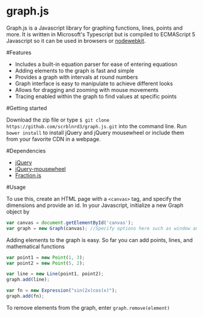 graph.js
========

Graph.js is a Javascript library for graphing functions, lines, points and more. It is written in Microsoft's Typescript but is compiled to ECMAScript 5 Javascript so it can be used in browsers or [nodewebkit](https://github.com/rogerwang/node-webkit).

#Features

+ Includes a built-in equation parser for ease of entering equatiosn
+ Adding elements to the graph is fast and simple
+ Provides a graph with intervals at round numbers
+ Graph interface is easy to manipulate to achieve different looks
+ Allows for dragging and zooming with mouse movements
+ Tracing enabled within the graph to find values at specific points

#Getting started

Download the zip file or type `$ git clone https://github.com/scrblnrd3/graph.js.git` into the command line. Run `bower install` to install jQuery and jQuery mousewheel or include them from your favorite CDN in a webpage.

#Dependencies

+ [jQuery](https://github.com/jquery/jquery)
+ [jQuery-mousewheel](https://github.com/brandonaaron/jquery-mousewheel)
+ [Fraction.js](https://github.com/ekg/fraction.js)

#Usage

To use this, create an HTML page with a `<canvas>` tag, and specify the dimensions and provide an id. In your Javascript, initialize a new Graph object by

```javascript
var canvas = document.getElementById('canvas');
var graph = new Graph(canvas); //Specify options here such as window and colors
```

Adding elements to the graph is easy. So far you can add points, lines, and mathematical functions

```javascript
var point1 = new Point(1, 3);
var point2 = new Point(5, 2);

var line = new Line(point1, point2);
graph.add(line);

var fn = new Expression("sin(2x)cos(x)");
graph.add(fn);
```

To remove elements from the graph, enter `graph.remove(element)`
